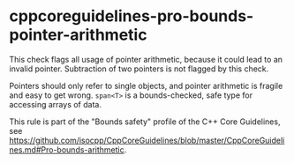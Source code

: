 # cppcoreguidelines-pro-bounds-pointer-arithmetic

This check flags all usage of pointer arithmetic, because it could lead
to an invalid pointer. Subtraction of two pointers is not flagged by
this check.

Pointers should only refer to single objects, and pointer arithmetic is
fragile and easy to get wrong. `span<T>` is a bounds-checked, safe type
for accessing arrays of data.

This rule is part of the "Bounds safety" profile of the C++ Core
Guidelines, see
<https://github.com/isocpp/CppCoreGuidelines/blob/master/CppCoreGuidelines.md#Pro-bounds-arithmetic>.
